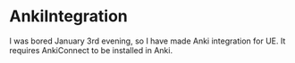 # AnkiIntegration
I was bored January 3rd evening, so I have made Anki integration for UE. It requires AnkiConnect to be installed in Anki.
